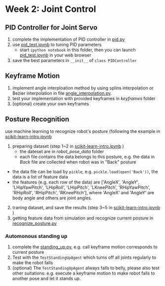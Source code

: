 # Week 2: Joint Control
## PID Controller for Joint Servo
1. complete the implementation of PID controller in [pid.py](./pid.py)
2. use [pid_test.ipynb](./pid_test.ipynb) to tuning PID parameters
	* start ```ipython notebook``` in this folder, then you can launch [pid_test.ipynb](./pid_test.ipynb) in your web browser
3. save the best parameters in ```__init__``` of ```class PIDController```

## Keyframe Motion
1. implement angle interploation method by using splins interpolation or Bezier interpolation in file [angle_interpolation.py](./angle_interpolation.py).
2. test your implementation with provided keyframes in *keyframes* folder
3. (optional) create your own keyframes

## Posture Recognition
use machine learning to recognize robot's posture (following the example in [scikit-learn-intro.ipynb](./scikit-learn-intro.ipynb)
1. preparing dataset (step 1~2 in [scikit-learn-intro.ipynb](./scikit-learn-intro.ipynb) )
	* the dateset are in *robot_pose_data* folder
	* each file contains the data belongs to this posture, e.g. the data in *Back* file are collected when robot was in "Back" posture
  * the data file can be load by ```pickle```, e.g. ```pickle.load(open('Back'))```, the data is a list of feature data
  * the features (e.g. each row of the data) are ['AngleX', 'AngleY', 'LHipYawPitch', 'LHipRoll', 'LHipPitch', 'LKneePitch', 'RHipYawPitch', 'RHipRoll', 'RHipPitch', 'RKneePitch'], where 'AngleX' and 'AngleY' are body angle and others are joint angles.
2. traning dataset, and save the results (step 3~5 in [scikit-learn-intro.ipynb](./scikit-learn-intro.ipynb) )
3. getting feature data from simulation and recognize current posture in [recognize_posture.py](./recognize_posture.py)

### Automonous standing up
1. complete the [standing_up.py](./standing_up.py), e.g. call keyframe motion corresponds to current posture
2. Test with the ```TestStandingUpAgent``` which turns off all joints regularly to make the robot falls
3. (optional) The ```TestStandingUpAgent``` always falls to belly, please also test other suitations: e.g. execute a keyframe motion to make robot falls to another pose and let it stands up.